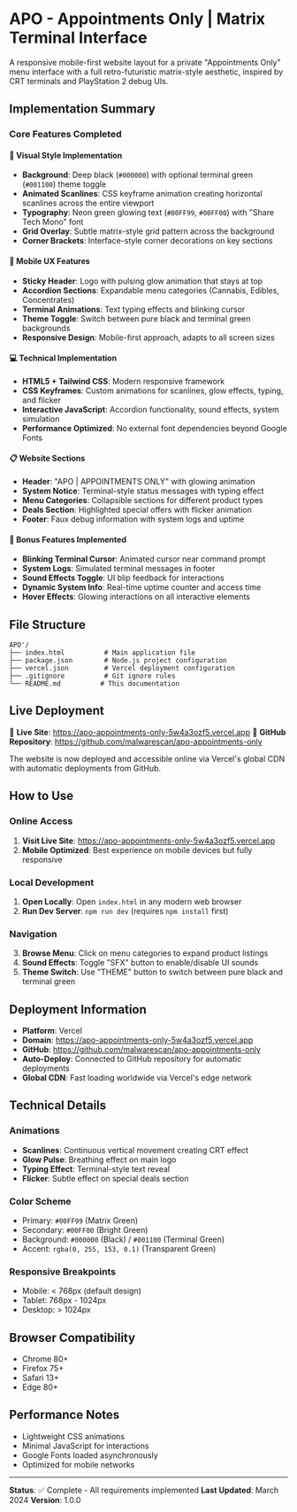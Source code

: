 # APO - Appointments Only | Matrix Terminal Interface

A responsive mobile-first website layout for a private "Appointments Only" menu interface with a full retro-futuristic matrix-style aesthetic, inspired by CRT terminals and PlayStation 2 debug UIs.

## Implementation Summary

### Core Features Completed

#### 🎨 Visual Style Implementation
- **Background**: Deep black (`#000000`) with optional terminal green (`#001100`) theme toggle
- **Animated Scanlines**: CSS keyframe animation creating horizontal scanlines across the entire viewport
- **Typography**: Neon green glowing text (`#00FF99`, `#00FF00`) with "Share Tech Mono" font
- **Grid Overlay**: Subtle matrix-style grid pattern across the background
- **Corner Brackets**: Interface-style corner decorations on key sections

#### 📱 Mobile UX Features
- **Sticky Header**: Logo with pulsing glow animation that stays at top
- **Accordion Sections**: Expandable menu categories (Cannabis, Edibles, Concentrates)
- **Terminal Animations**: Text typing effects and blinking cursor
- **Theme Toggle**: Switch between pure black and terminal green backgrounds
- **Responsive Design**: Mobile-first approach, adapts to all screen sizes

#### 💻 Technical Implementation
- **HTML5 + Tailwind CSS**: Modern responsive framework
- **CSS Keyframes**: Custom animations for scanlines, glow effects, typing, and flicker
- **Interactive JavaScript**: Accordion functionality, sound effects, system simulation
- **Performance Optimized**: No external font dependencies beyond Google Fonts

#### 📋 Website Sections
- **Header**: "APO | APPOINTMENTS ONLY" with glowing animation
- **System Notice**: Terminal-style status messages with typing effect
- **Menu Categories**: Collapsible sections for different product types
- **Deals Section**: Highlighted special offers with flicker animation
- **Footer**: Faux debug information with system logs and uptime

#### 🧪 Bonus Features Implemented
- **Blinking Terminal Cursor**: Animated cursor near command prompt
- **System Logs**: Simulated terminal messages in footer
- **Sound Effects Toggle**: UI blip feedback for interactions
- **Dynamic System Info**: Real-time uptime counter and access time
- **Hover Effects**: Glowing interactions on all interactive elements

## File Structure

```
APO'/
├── index.html          # Main application file
├── package.json        # Node.js project configuration
├── vercel.json         # Vercel deployment configuration
├── .gitignore          # Git ignore rules
└── README.md          # This documentation
```

## Live Deployment

🚀 **Live Site**: https://apo-appointments-only-5w4a3ozf5.vercel.app
🐙 **GitHub Repository**: https://github.com/malwarescan/apo-appointments-only

The website is now deployed and accessible online via Vercel's global CDN with automatic deployments from GitHub.

## How to Use

### Online Access
1. **Visit Live Site**: https://apo-appointments-only-5w4a3ozf5.vercel.app
2. **Mobile Optimized**: Best experience on mobile devices but fully responsive

### Local Development
1. **Open Locally**: Open `index.html` in any modern web browser
2. **Run Dev Server**: `npm run dev` (requires `npm install` first)

### Navigation
3. **Browse Menu**: Click on menu categories to expand product listings
4. **Sound Effects**: Toggle "SFX" button to enable/disable UI sounds
5. **Theme Switch**: Use "THEME" button to switch between pure black and terminal green

## Deployment Information

- **Platform**: Vercel
- **Domain**: https://apo-appointments-only-5w4a3ozf5.vercel.app
- **GitHub**: https://github.com/malwarescan/apo-appointments-only
- **Auto-Deploy**: Connected to GitHub repository for automatic deployments
- **Global CDN**: Fast loading worldwide via Vercel's edge network

## Technical Details

### Animations
- **Scanlines**: Continuous vertical movement creating CRT effect
- **Glow Pulse**: Breathing effect on main logo
- **Typing Effect**: Terminal-style text reveal
- **Flicker**: Subtle effect on special deals section

### Color Scheme
- Primary: `#00FF99` (Matrix Green)
- Secondary: `#00FF00` (Bright Green)
- Background: `#000000` (Black) / `#001100` (Terminal Green)
- Accent: `rgba(0, 255, 153, 0.1)` (Transparent Green)

### Responsive Breakpoints
- Mobile: < 768px (default design)
- Tablet: 768px - 1024px
- Desktop: > 1024px

## Browser Compatibility

- Chrome 80+
- Firefox 75+
- Safari 13+
- Edge 80+

## Performance Notes

- Lightweight CSS animations
- Minimal JavaScript for interactions
- Google Fonts loaded asynchronously
- Optimized for mobile networks

---

**Status**: ✅ Complete - All requirements implemented
**Last Updated**: March 2024
**Version**: 1.0.0
